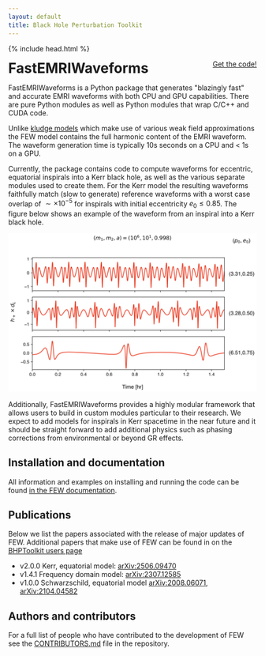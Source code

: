 ```yaml
---
layout: default
title: Black Hole Perturbation Toolkit
---
```


{% include head.html %}

<p>
 <h1 style="display:inline">FastEMRIWaveforms</h1> <span style="float:right;"><a href="https://github.com/BlackHolePerturbationToolkit/FastEMRIWaveforms" class="code_btn">Get the code!</a></span>
</p>

FastEMRIWaveforms is a Python package that generates "blazingly fast" and accurate EMRI waveforms with both CPU and GPU capabilities. There are pure Python modules as well as Python modules that wrap C/C++ and CUDA code. 

 Unlike [kludge models]() which make use of various weak field approximations the FEW model contains the full harmonic content of the EMRI waveform. The waveform generation time is typically 10s seconds on a CPU and < 1s on a GPU.
 
Currently, the package contains code to compute waveforms for eccentric, equatorial inspirals into a Kerr black hole, as well as the various separate modules used to create them. For the Kerr model the resulting waveforms faithfully match (slow to generate) reference waveforms with a worst case overlap of $\sim\times10^{-5}$ for inspirals with initial eccentricity $e_0 \le 0.85$. The figure below shows an example of the waveform from an inspiral into a Kerr black hole.

<img src="images/FEW2_waveform.png"/>

  Additionally, FastEMRIWaveforms provides a highly modular framework that allows users to build in custom modules particular to their research. We expect to add models for inspirals in Kerr spacetime in the near future and it should be straight forward to add additional physics such as phasing corrections from environmental or beyond GR effects.

## Installation and documentation

All information and examples on installing and running the code can be found [in the FEW documentation](https://bhptoolkit.org/FastEMRIWaveforms/).

## Publications

Below we list the papers associated with the release of major updates of FEW. Additional papers that make use of FEW can be found in on the [BHPToolkit users page](https://bhptoolkit.org/users.html)

- v2.0.0 Kerr, equatorial model: [arXiv:2506.09470](https://arxiv.org/abs/2506.09470)
- v1.4.1 Frequency domain model: [arXiv:2307.12585](https://arxiv.org/abs/2307.12585)
- v1.0.0 Schwarzschild, equatorial model [arXiv:2008.06071](https://arxiv.org/abs/2008.06071), [arXiv:2104.04582](https://arxiv.org/abs/2104.04582)

## Authors and contributors

For a full list of people who have contributed to the development of FEW see the [CONTRIBUTORS.md](https://github.com/BlackHolePerturbationToolkit/FastEMRIWaveforms/blob/master/CONTRIBUTORS.md) file in the repository.